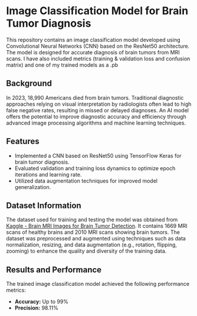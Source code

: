 # Image Classification Model for Brain Tumor Diagnosis

This repository contains an image classification model developed using Convolutional Neural Networks (CNN) based on the ResNet50 architecture. The model is designed for accurate diagnosis of brain tumors from MRI scans. I have also included metrics (training & validation loss and confusion matrix) and one of my trained models as a .pb

## Background

In 2023, 18,990 Americans died from brain tumors. Traditional diagnostic approaches relying on visual interpretation by radiologists often lead to high false negative rates, resulting in missed or delayed diagnoses. An AI model offers the potential to improve diagnostic accuracy and efficiency through advanced image processing algorithms and machine learning techniques.

## Features

- Implemented a CNN based on ResNet50 using TensorFlow Keras for brain tumor diagnosis.
- Evaluated validation and training loss dynamics to optimize epoch iterations and learning rate.
- Utilized data augmentation techniques for improved model generalization.

## Dataset Information

The dataset used for training and testing the model was obtained from [Kaggle - Brain MRI Images for Brain Tumor Detection](https://www.kaggle.com/datasets/navoneel/brain-mri-images-for-brain-tumor-detection). It contains 1669 MRI scans of healthy brains and 2010 MRI scans showing brain tumors. The dataset was preprocessed and augmented using techniques such as data normalization, resizing, and data augmentation (e.g., rotation, flipping, zooming) to enhance the quality and diversity of the training data. 

## Results and Performance

The trained image classification model achieved the following performance metrics:

- **Accuracy:** Up to 99%
- **Precision:** 98.11%

